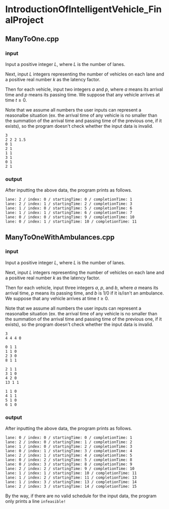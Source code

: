 # IntroductionOfIntelligentVehicle_FinalProject
## ManyToOne.cpp
### input
Input a positive integer $L$, where $L$ is the number of lanes.  
  
Next, input $L$ integers representing the number of vehicles on each lane and a positive real number $k$ as the latency factor.  
  
Then for each vehicle, input two integers $a$ and $p$, where $a$ means its arrival time and $p$ means its passing time. We suppose that any vehicle arrives at time $t\ge0$.  
  
Note that we assume all numbers the user inputs can represent a reasonalbe situation (ex. the arrival time of any vehicle is no smaller than the summation of the arrival time and passing time of the previous one, if it exists), so the program doesn't check whether the input data is invalid.
```
3
2 2 2 1.5
0 1
2 1
1 1
3 1
0 1
2 1
```
### output
After inputting the above data, the program prints as follows.
```
lane: 2 / index: 0 / startingTime: 0 / completionTime: 1
lane: 2 / index: 1 / startingTime: 2 / completionTime: 3
lane: 1 / index: 0 / startingTime: 5 / completionTime: 6
lane: 1 / index: 1 / startingTime: 6 / completionTime: 7
lane: 0 / index: 0 / startingTime: 9 / completionTime: 10
lane: 0 / index: 1 / startingTime: 10 / completionTime: 11
```
## ManyToOneWithAmbulances.cpp
### input
Input a positive integer $L$, where $L$ is the number of lanes.  
  
Next, input $L$ integers representing the number of vehicles on each lane and a positive real number $k$ as the latency factor.  
  
Then for each vehicle, input three integers $a$, $p$, and $b$, where $a$ means its arrival time, $p$ means its passing time, and $b$ is 1/0 if it is/isn't an ambulance. We suppose that any vehicle arrives at time $t\ge0$.  
  
Note that we assume all numbers the user inputs can represent a reasonalbe situation (ex. the arrival time of any vehicle is no smaller than the summation of the arrival time and passing time of the previous one, if it exists), so the program doesn't check whether the input data is invalid.
```
3
4 4 4 0

0 1 1
1 1 0
2 3 0
8 1 1

2 1 1
3 1 0
4 2 0
13 1 1

1 1 0
4 1 1
5 1 0
6 1 0
```
### output
After inputting the above data, the program prints as follows.
```
lane: 0 / index: 0 / startingTime: 0 / completionTime: 1
lane: 2 / index: 0 / startingTime: 1 / completionTime: 2
lane: 1 / index: 0 / startingTime: 2 / completionTime: 3
lane: 0 / index: 1 / startingTime: 3 / completionTime: 4
lane: 2 / index: 1 / startingTime: 4 / completionTime: 5
lane: 0 / index: 2 / startingTime: 5 / completionTime: 8
lane: 0 / index: 3 / startingTime: 8 / completionTime: 9
lane: 2 / index: 2 / startingTime: 9 / completionTime: 10
lane: 1 / index: 1 / startingTime: 10 / completionTime: 11
lane: 1 / index: 2 / startingTime: 11 / completionTime: 13
lane: 1 / index: 3 / startingTime: 13 / completionTime: 14
lane: 2 / index: 3 / startingTime: 14 / completionTime: 15
```
By the way, if there are no valid schedule for the input data, the program only prints a line `infeasible!`
